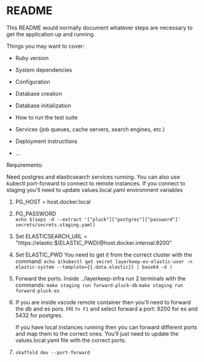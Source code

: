 # README

This README would normally document whatever steps are necessary to get the
application up and running.

Things you may want to cover:

* Ruby version

* System dependencies

* Configuration

* Database creation

* Database initialization

* How to run the test suite

* Services (job queues, cache servers, search engines, etc.)

* Deployment instructions

* ...

Requirements:

Need postgres and elasticsearch services running.  You can also use kubectl port-forward to connect to remote instances.
If you connect to staging you'll need to update values.local.yaml environment variables
1. PG_HOST = host.docker.local
2. PG_PASSWORD     
    `echo $(sops -d --extract '["pluck"]["postgres"]["password"]' secrets/secrets.staging.yaml)`
3. Set ELASTICSEARCH_URL = "https://elastic:$(ELASTIC_PWD)@host.docker.internal:9200"
4. Set ELASTIC_PWD
    You need to get it from the correct cluster with the command:
    `echo $(kubectl get secret layerkeep-es-elastic-user -n elastic-system --template={{.data.elastic}} | base64 -d )`

5. Forward the ports.
    Inside ../layerkeep-infra run 2 terminals with the commands:
    `make staging run forward-pluck-db`
    `make staging run forward-pluck-es`

6. If you are inside vscode remote container then you'll need to forward the db and es pors.
   Hit `fn F1` and select forward a port:  9200 for es and 5432 for postgres.  

   If you have local instances running then you can forward different ports and map them to the correct ones.  You'll just need to update the values.local.yaml file with the correct ports.


7.  `skaffold dev --port-forward`



<!-- 
asdf plugin-add ruby https://github.com/asdf-vm/asdf-ruby.git
asdf install ruby 2.6.4

bundle config build.pg --with-pg-config=/usr/pgsql-9.1/bin/pg_config

 -->
